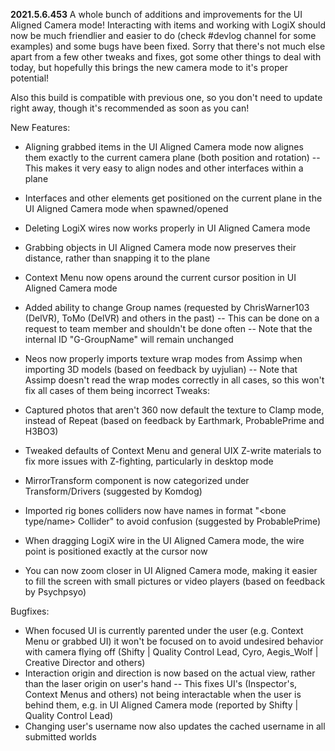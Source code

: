 **2021.5.6.453**
A whole bunch of additions and improvements for the UI Aligned Camera mode! Interacting with items and working with LogiX should now be much friendlier and easier to do (check #devlog channel for some examples) and some bugs have been fixed. Sorry that there's not much else apart from a few other tweaks and fixes, got some other things to deal with today, but hopefully this brings the new camera mode to it's proper potential!

Also this build is compatible with previous one, so you don't need to update right away, though it's recommended as soon as you can!

New Features:
- Aligning grabbed items in the UI Aligned Camera mode now alignes them exactly to the current camera plane (both position and rotation)
-- This makes it very easy to align nodes and other interfaces within a plane
- Interfaces and other elements get positioned on the current plane in the UI Aligned Camera mode when spawned/opened
- Deleting LogiX wires now works properly in UI Aligned Camera mode
- Grabbing objects in UI Aligned Camera mode now preserves their distance, rather than snapping it to the plane
- Context Menu now opens around the current cursor position in UI Aligned Camera mode

- Added ability to change Group names (requested by ChrisWarner103 (DelVR), ToMo (DelVR) and others in the past)
-- This can be done on a request to team member and shouldn't be done often
-- Note that the internal ID "G-GroupName" will remain unchanged

- Neos now properly imports texture wrap modes from Assimp when importing 3D models (based on feedback by uyjulian)
-- Note that Assimp doesn't read the wrap modes correctly in all cases, so this won't fix all cases of them being incorrect
Tweaks:
- Captured photos that aren't 360 now default the texture to Clamp mode, instead of Repeat (based on feedback by Earthmark, ProbablePrime and H3BO3)
- Tweaked defaults of Context Menu and general UIX Z-write materials to fix more issues with Z-fighting, particularly in desktop mode
- MirrorTransform component is now categorized under Transform/Drivers (suggested by Komdog)
- Imported rig bones colliders now have names in format "<bone type/name> Collider" to avoid confusion (suggested by ProbablePrime)
- When dragging LogiX wire in the UI Aligned Camera mode, the wire point is positioned exactly at the cursor now
- You can now zoom closer in UI Aligned Camera mode, making it easier to fill the screen with small pictures or video players (based on feedback by Psychpsyo)

Bugfixes:
- When focused UI is currently parented under the user (e.g. Context Menu or grabbed UI) it won't be focused on to avoid undesired behavior with camera flying off (Shifty | Quality Control Lead, Cyro, Aegis_Wolf | Creative Director and others)
- Interaction origin and direction is now based on the actual view, rather than the laser origin on user's hand
-- This fixes UI's (Inspector's, Context Menus and others) not being interactable when the user is behind them, e.g. in UI Aligned Camera mode (reported by Shifty | Quality Control Lead)
- Changing user's username now also updates the cached username in all submitted worlds
